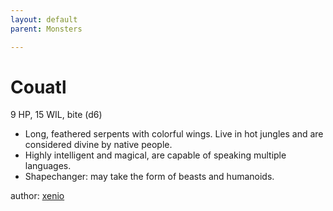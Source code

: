 ```yaml
---
layout: default
parent: Monsters 

--- 
```

# Couatl
9 HP, 15 WIL, bite (d6)  
- Long, feathered serpents with colorful wings.   Live in hot jungles and are considered divine by native people.  
- Highly intelligent and magical, are capable of speaking multiple languages.  
- Shapechanger: may take the form of beasts and humanoids.  




author: [xenio](https://xenioinabottle.blogspot.com/2021/02/classic-monsters-for-cairnito-part-1.html) 


